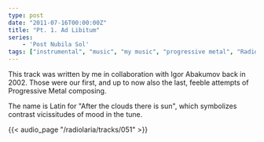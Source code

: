 ```yaml
---
type: post
date: "2011-07-16T00:00:00Z"
title: "Pt. 1. Ad Libitum"
series:
    - 'Post Nubila Sol'
tags: ["instrumental", "music", "my music", "progressive metal", "Radiolaria"]
---
```


This track was written by me in collaboration with Igor Abakumov back in 2002. Those were our first, and up to now also the last, feeble attempts of Progressive Metal composing.

The name is Latin for "After the clouds there is sun", which symbolizes contrast vicissitudes of mood in the tune.

<!--more-->

{{< audio_page "/radiolaria/tracks/051" >}}
